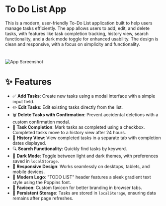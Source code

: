 
# To Do List App

This is a modern, user-friendly To-Do List application built to help users manage tasks efficiently. The app allows users to add, edit, and delete tasks, with features like task completion tracking, history view, search functionality, and a dark mode toggle for enhanced usability. The design is clean and responsive, with a focus on simplicity and functionality.
#



![App Screenshot](https://i.ibb.co.com/WWjDHtqL/Screenshot-10-3-2025-11859-127-0-0-1.jpg)
# ✨ Features

- ✅ **Add Tasks**: Create new tasks using a modal interface with a simple input field.
- ✏️ **Edit Tasks**: Edit existing tasks directly from the list.
- 🗑️ **Delete Tasks with Confirmation**: Prevent accidental deletions with a custom confirmation modal.
- 🎯 **Task Completion**: Mark tasks as completed using a checkbox. Completed tasks move to a history view after 24 hours.
- 📜 **History View**: View completed tasks in a separate tab with completion dates displayed.
- 🔍 **Search Functionality**: Quickly find tasks by keyword.
- 🌙 **Dark Mode**: Toggle between light and dark themes, with preferences saved in `localStorage`.
- 📱 **Responsive Design**: Works seamlessly on desktops, tablets, and mobile devices.
- 🎨 **Modern Logo**: "TODO LIST" header features a sleek gradient text style using the Poppins font.
- 🌟 **Favicon**: Custom favicon for better branding in browser tabs.
- 💾 **Persistent Storage**: Tasks are stored in `localStorage`, ensuring data remains after page refreshes.
